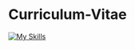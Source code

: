# Curriculum-Vitae
[![My Skills](https://skillicons.dev/icons?i=c#,python&theme=light)](https://skillicons.dev)

